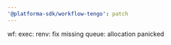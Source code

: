 ```yaml
---
'@platforma-sdk/workflow-tengo': patch
---
```


wf: exec: renv: fix missing queue: allocation panicked
